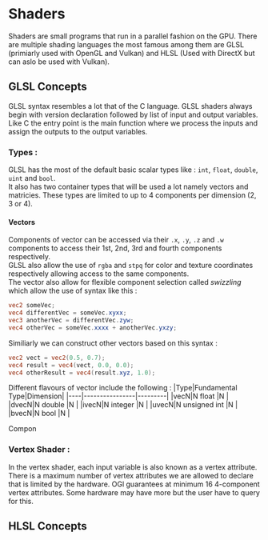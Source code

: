 # Shaders
Shaders are small programs that run in a parallel fashion on the GPU. 
There are multiple shading languages the most famous among them are GLSL (primiarly used with OpenGL and Vulkan) and HLSL (Used with DirectX but can aslo be used with Vulkan).

## GLSL Concepts
GLSL syntax resembles a lot that of the C language. GLSL shaders always begin with version declaration followed by list of input and output variables. 
Like C the entry point is the main function where we process the inputs and assign the outputs to the output variables.

### Types : 
GLSL has the most of the default basic scalar types like :  `int`, `float`, `double`, `uint` and `bool`.  
It also has two container types that will be used a lot namely vectors and matricies. 
These types are limited to up to 4 components per dimension (2, 3 or 4).

#### Vectors
Components of vector can be accessed via their `.x`, `.y`, `.z` and `.w` components to access their 1st, 2nd, 3rd and fourth components respectively.  
GLSL also allow the use of `rgba` and `stpq` for color and texture coordinates respectively allowing access to the same components.  
The vector also allow for flexible component selection called *swizzling* which allow the use of syntax like this : 
```glsl
vec2 someVec;
vec4 differentVec = someVec.xyxx;
vec3 anotherVec = differentVec.zyw;
vec4 otherVec = someVec.xxxx + anotherVec.yxzy;
```
Similiarly we can construct other vectors based on this syntax : 
```glsl
vec2 vect = vec2(0.5, 0.7);
vec4 result = vec4(vect, 0.0, 0.0);
vec4 otherResult = vec4(result.xyz, 1.0);
```

Different flavours of vector include the following : 
|Type|Fundamental Type|Dimension|
|----|----------------|---------|
|vecN|N float         |N       |
|dvecN|N double       |N       |
|ivecN|N integer      |N       |
|uvecN|N unsigned int |N       |
|bvecN|N bool         |N       |

Compon
### Vertex Shader : 
In the vertex shader, each input variable is also known as a vertex attribute. There is a maximum number of vertex attributes we are allowed to declare that is limited by the hardware. 
OGl guarantees at minimum 16 4-component vertex attributes. Some hardware may have more but the user have to query for this.

## HLSL Concepts
